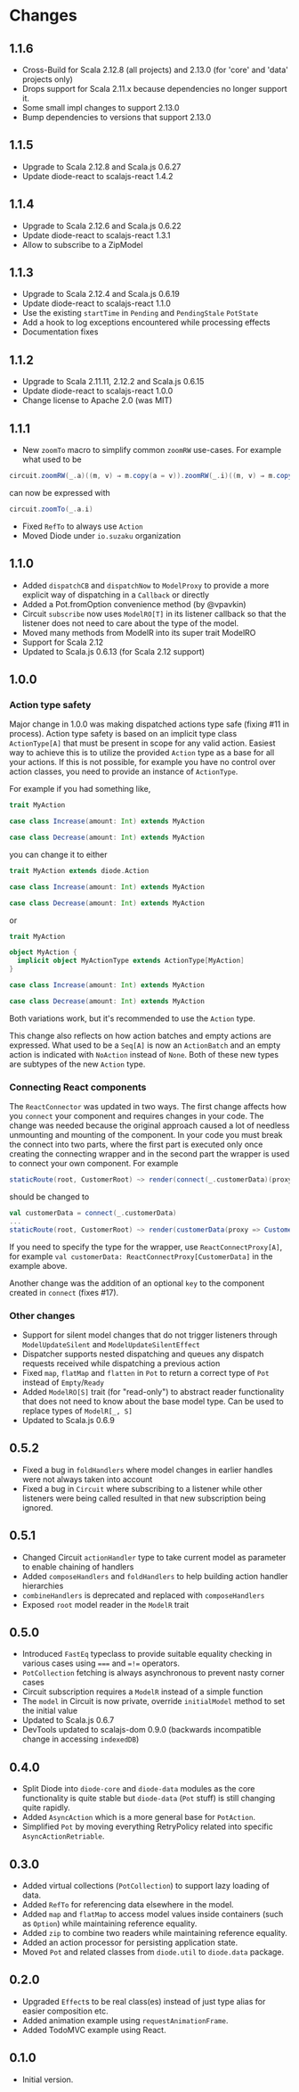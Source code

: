 # Changes

## 1.1.6
- Cross-Build for Scala 2.12.8 (all projects) and 2.13.0 (for 'core' and 'data' projects only)
- Drops support for Scala 2.11.x because dependencies no longer support it.
- Some small impl changes to support 2.13.0 
- Bump dependencies to versions that support 2.13.0

## 1.1.5
- Upgrade to Scala 2.12.8 and Scala.js 0.6.27
- Update diode-react to scalajs-react 1.4.2

## 1.1.4
- Upgrade to Scala 2.12.6 and Scala.js 0.6.22
- Update diode-react to scalajs-react 1.3.1
- Allow to subscribe to a ZipModel

## 1.1.3
- Upgrade to Scala 2.12.4 and Scala.js 0.6.19
- Update diode-react to scalajs-react 1.1.0
- Use the existing `startTime` in `Pending` and `PendingStale` `PotState`
- Add a hook to log exceptions encountered while processing effects
- Documentation fixes

## 1.1.2
- Upgrade to Scala 2.11.11, 2.12.2 and Scala.js 0.6.15
- Update diode-react to scalajs-react 1.0.0
- Change license to Apache 2.0 (was MIT)

## 1.1.1

- New `zoomTo` macro to simplify common `zoomRW` use-cases. For example what used to be
```scala
circuit.zoomRW(_.a)((m, v) ⇒ m.copy(a = v)).zoomRW(_.i)((m, v) ⇒ m.copy(i = v))
```
can now be expressed with
```scala
circuit.zoomTo(_.a.i)
```
- Fixed `RefTo` to always use `Action`
- Moved Diode under `io.suzaku` organization

## 1.1.0

- Added `dispatchCB` and `dispatchNow` to `ModelProxy` to provide a more explicit way of dispatching in a `Callback` or directly
- Added a Pot.fromOption convenience method (by @vpavkin)
- Circuit `subscribe` now uses `ModelRO[T]` in its listener callback so that the listener does not need to care about the type of the
model.
- Moved many methods from ModelR into its super trait ModelRO
- Support for Scala 2.12
- Updated to Scala.js 0.6.13 (for Scala 2.12 support)

## 1.0.0

### Action type safety

Major change in 1.0.0 was making dispatched actions type safe (fixing #11 in process). Action type safety is based on an implicit type class
`ActionType[A]` that must be present in scope for any valid action. Easiest way to achieve this is to utilize the provided `Action` type as a
base for all your actions. If this is not possible, for example you have no control over action classes, you need to provide an instance of
`ActionType`.

For example if you had something like,

```scala
trait MyAction

case class Increase(amount: Int) extends MyAction

case class Decrease(amount: Int) extends MyAction
```

you can change it to either

```scala
trait MyAction extends diode.Action

case class Increase(amount: Int) extends MyAction

case class Decrease(amount: Int) extends MyAction
```

or

```scala
trait MyAction

object MyAction {
  implicit object MyActionType extends ActionType[MyAction]
}

case class Increase(amount: Int) extends MyAction

case class Decrease(amount: Int) extends MyAction
```

Both variations work, but it's recommended to use the `Action` type.

This change also reflects on how action batches and empty actions are expressed. What used to be a `Seq[A]` is now an `ActionBatch` and an
empty action is indicated with `NoAction` instead of `None`. Both of these new types are subtypes of the new `Action` type.

### Connecting React components

The `ReactConnector` was updated in two ways. The first change affects how you `connect` your component and requires changes in your code. The
change was needed because the original approach caused a lot of needless unmounting and mounting of the component. In your code you must break
the connect into two parts, where the first part is executed only once creating the connecting wrapper and in the second part the wrapper is used
to connect your own component. For example

```scala
staticRoute(root, CustomerRoot) ~> render(connect(_.customerData)(proxy => Customers(proxy)))
```

should be changed to

```scala
val customerData = connect(_.customerData)
...
staticRoute(root, CustomerRoot) ~> render(customerData(proxy => Customers(proxy)))
```

If you need to specify the type for the wrapper, use `ReactConnectProxy[A]`, for example `val customerData: ReactConnectProxy[CustomerData]` in the
example above.

Another change was the addition of an optional `key` to the component created in `connect` (fixes #17).

### Other changes

- Support for silent model changes that do not trigger listeners through `ModelUpdateSilent` and `ModelUpdateSilentEffect`
- Dispatcher supports nested dispatching and queues any dispatch requests received while dispatching a previous action
- Fixed `map`, `flatMap` and `flatten` in `Pot` to return a correct type of `Pot` instead of `Empty`/`Ready`
- Added `ModelRO[S]` trait (for "read-only") to abstract reader functionality that does not need to know about the
  base model type. Can be used to replace types of `ModelR[_, S]`
- Updated to Scala.js 0.6.9

## 0.5.2
- Fixed a bug in `foldHandlers` where model changes in earlier handles were not always taken into account
- Fixed a bug in `Circuit` where subscribing to a listener while other listeners were being called resulted in that new
  subscription being ignored.

## 0.5.1
- Changed Circuit `actionHandler` type to take current model as parameter to enable chaining of handlers
- Added `composeHandlers` and `foldHandlers` to help building action handler hierarchies
- `combineHandlers` is deprecated and replaced with `composeHandlers`
- Exposed `root` model reader in the `ModelR` trait

## 0.5.0
- Introduced `FastEq` typeclass to provide suitable equality checking in various cases using `===` and `=!=` operators.
- `PotCollection` fetching is always asynchronous to prevent nasty corner cases
- Circuit subscription requires a `ModelR` instead of a simple function
- The `model` in Circuit is now private, override `initialModel` method to set the initial value
- Updated to Scala.js 0.6.7
- DevTools updated to scalajs-dom 0.9.0 (backwards incompatible change in accessing `indexedDB`)

## 0.4.0
- Split Diode into `diode-core` and `diode-data` modules as the core functionality is quite stable but `diode-data`
  (`Pot` stuff) is still changing quite rapidly.
- Added `AsyncAction` which is a more general base for `PotAction`.
- Simplified `Pot` by moving everything RetryPolicy related into specific `AsyncActionRetriable`.

## 0.3.0
- Added virtual collections (`PotCollection`) to support lazy loading of data.
- Added `RefTo` for referencing data elsewhere in the model.
- Added `map` and `flatMap` to access model values inside containers (such as `Option`) while maintaining reference
  equality.
- Added `zip` to combine two readers while maintaining reference equality.
- Added an action processor for persisting application state.
- Moved `Pot` and related classes from `diode.util` to `diode.data` package.

## 0.2.0
- Upgraded `Effect`s to be real class(es) instead of just type alias for easier composition etc.
- Added animation example using `requestAnimationFrame`.
- Added TodoMVC example using React.

## 0.1.0
- Initial version.
